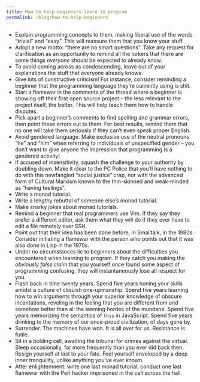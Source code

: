 ```yaml
---
title: How to help beginners learn to program
permalink: /blog/how-to-help-beginners
---
```


* Explain programming concepts to them, making liberal use of the words “trivial” and “easy”. This will reassure them that you know your stuff.
* Adopt a new motto: “there are no smart questions”. Take any request for clarification as an opportunity to remind all the lurkers that there are some things *everyone* should be expected to already know.
* To avoid coming across as condescending, leave out of your explanations the stuff that everyone already knows.
* Give lots of constructive criticism! For instance, consider reminding a beginner that the programming language they’re currently using is shit.
* Start a flamewar in the comments of the thread where a beginner is showing off their first open source project – the less relevant to the project itself, the better. This will help teach them how to handle disputes.
* Pick apart a beginner’s comments to find spelling and grammar errors, then point these errors out to them. For best results, remind them that no one will take them seriously if they can’t even speak proper English.
* Avoid gendered language. Make exclusive use of the neutral pronouns “he” and “him” when referring to individuals of unspecified gender – you don’t want to give anyone the impression that programming is a gendered activity!
* If accused of insensitivity, squash the challenge to your authority by doubling down. Make it clear to the PC Police that you’ll have nothing to do with this newfangled “social justice” crap, nor with the advanced form of Cultural Marxism known to the thin-skinned and weak-minded as “having feelings”.
* Write a monad tutorial.
* Write a lengthy rebuttal of someone else’s monad tutorial.
* Make snarky jokes about monad tutorials.
* Remind a beginner that real programmers use Vim. If they say they prefer a different editor, ask them what they will do if they ever have to edit a file remotely over SSH.
* Point out that their idea has been done before, in Smalltalk, in the 1980s. Consider initiating a flamewar with the person who points out that it was also done in Lisp in the 1970s.
* Under no circumstances lie to beginners about the difficulties you encountered when learning to program. If they catch you making the *obviously false claim* that you yourself once found some aspect of programming confusing, they will instantaneously lose all respect for you.
* Flash back in time twenty years. Spend five years honing your skills amidst a culture of cliquish one-upmanship. Spend five years learning how to win arguments through your superior knowledge of obscure incantations, reveling in the feeling that you are different from and somehow better than all the teeming hordes of the mundane. Spend five years memorizing the semantics of `this` in JavaScript. Spend five years drinking to the memory of our once-proud civilization, of days gone by.
* Surrender. The machines have won. It is all over for us. Resistance is futile.
* Sit in a holding cell, awaiting the tribunal for crimes against the virtual. Sleep occasionally, far more frequently than you ever did back then. Resign yourself at last to your fate. Feel yourself enveloped by a deep inner tranquility, unlike anything you’ve ever known.
* After enlightenment: write one last monad tutorial, conduct one last flamewar with the Perl hacker imprisoned in the cell across the hall.

